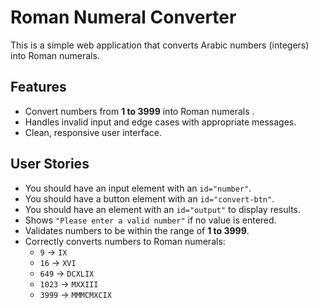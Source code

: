 # Roman Numeral Converter

This is a simple web application that converts Arabic numbers (integers) into Roman numerals.

## Features

- Convert numbers from **1 to 3999** into Roman numerals .
- Handles invalid input and edge cases with appropriate messages.
- Clean, responsive user interface.

## User Stories

- You should have an input element with an `id="number"`.
- You should have a button element with an `id="convert-btn"`.
- You should have an element with an `id="output"` to display results.
- Shows `"Please enter a valid number"` if no value is entered.
- Validates numbers to be within the range of **1 to 3999**.
- Correctly converts numbers to Roman numerals:
  - `9` → `IX`
  - `16` → `XVI`
  - `649` → `DCXLIX`
  - `1023` → `MXXIII`
  - `3999` → `MMMCMXCIX`
